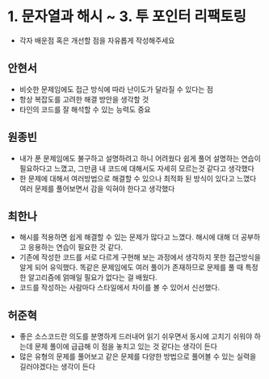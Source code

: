 # 1. 문자열과 해시 ~ 3. 투 포인터 리팩토링 

- 각자 배운점 혹은 개선할 점을 자유롭게 작성해주세요


## 안현서
- 비슷한 문제임에도 접근 방식에 따라 난이도가 달라질 수 있다는 점
- 항상 복잡도를 고려한 해결 방안을 생각할 것
- 타인의 코드를 잘 해석할 수 있는 능력도 중요

## 원종빈
- 내가 푼 문제임에도 불구하고 설명하려고 하니 어려웠다 쉽게 풀어 설명하는 연습이 필요하다고 느꼈고, 그만큼 내 코드에 대해서도 자세히 모르는것 같다고 생각했다
- 한 문제에 대해서 여러방법으로 해결할 수 있으나 최적화 된 방식이 있다고 느꼈다 여러 문제를 풀어보면서 감을 익혀야 한다고 생각했다

## 최한나
* 해시를 적용하면 쉽게 해결할 수 있는 문제가 많다고 느꼈다. 해시에 대해 더 공부하고 응용하는 연습이 필요한 것 같다.
* 기존에 작성한 코드를 서로 다르게 구현해 보는 과정에서 생각하지 못한 접근방식을 알게 되어 유익했다. 똑같은 문제임에도 여러 풀이가 존재하므로 문제를 풀 때 특정한 알고리즘에 얽매일 필요가 없다는 걸 배웠다.
* 코드를 작성하는 사람마다 스타일에서 차이를 볼 수 있어서 신선했다.

## 허준혁
- 좋은 소스코드란 의도를 분명하게 드러내어 읽기 쉬우면서 동시에 고치기 쉬워야 하는데 문제 풀이에 급급해 이 점을 놓치고 있는 것 같다는 생각이 든다
- 많은 유형의 문제를 풀어보고 같은 문제를 다양한 방법으로 풀어볼 수 있는 실력을 길러야겠다는 생각이 든다